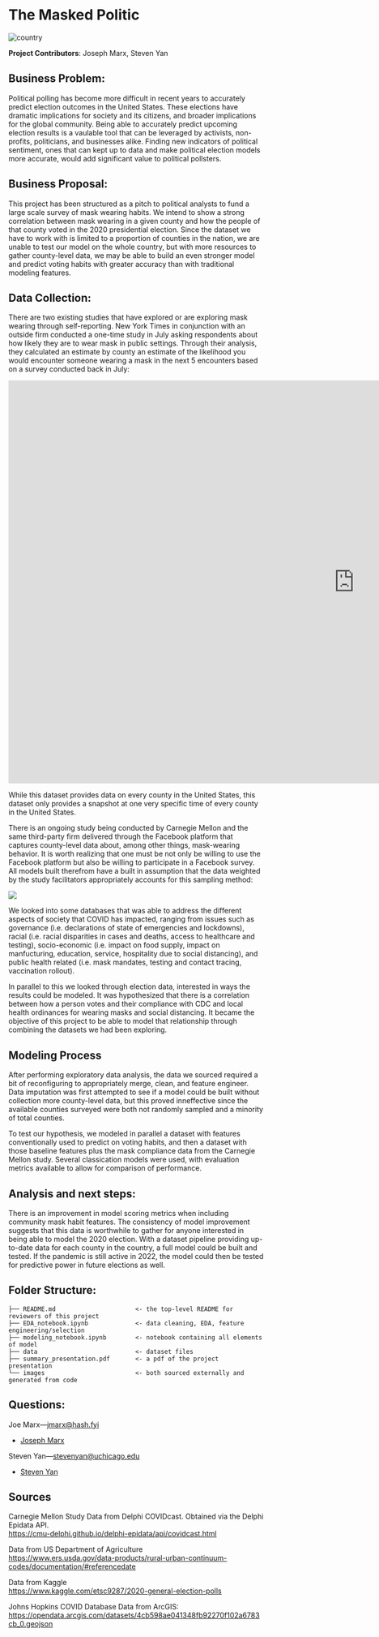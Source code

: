 # The Masked Politic
![country](images/county_conf_by_pop.png)

**Project Contributors**:  Joseph Marx, Steven Yan

## Business Problem:
Political polling has become more difficult in recent years to accurately predict election outcomes in the United States. These elections have dramatic implications for society and its citizens, and broader implications for the global community. Being able to accurately predict upcoming election results is a vaulable tool that can be leveraged by activists, non-profits, politicians, and businesses alike. Finding new indicators of political sentiment, ones that can kept up to data and make political election models more accurate, would add significant value to political pollsters.

## Business Proposal:
This project has been structured as a pitch to political analysts to fund a large scale survey of mask wearing habits. We intend to show a strong correlation between mask wearing in a given county and how the people of that county voted in the 2020 presidential election. Since the dataset we have to work with is limited to a proportion of counties in the nation, we are unable to test our model on the whole country, but with more resources to gather county-level data, we may be able to build an even stronger model and predict voting habits with greater accuracy than with traditional modeling features.

## Data Collection:
There are two existing studies that have explored or are exploring mask wearing through self-reporting. New York Times in conjunction with an outside firm conducted a one-time study in July asking respondents about how likely they are to wear mask in public settings. Through their analysis, they calculated an estimate by county an estimate of the likelihood you would encounter someone wearing a mask in the next 5 encounters based on a survey conducted back in July:

<center><iframe seamless frameborder='0' src="https://public.tableau.com/views/NYTMask-WearingStudyVisualization/FacebookMaskStudy?:display_count=n&:origin=viz_share_link" width='1366' height='795'></iframe></center>

While this dataset provides data on every county in the United States, this dataset only provides a snapshot at one very specific time of every county in the United States.  

There is an ongoing study being conducted by Carnegie Mellon and the same third-party firm delivered through the Facebook platform that captures county-level data about, among other things, mask-wearing behavior. It is worth realizing that one must be not only be willing to use the Facebook platform but also be willing to participate in a Facebook survey.  All models built therefrom have a built in assumption that the data weighted by the study facilitators appropriately accounts for this sampling method:

<img src='images/delphi_dec.png'>

We looked into some databases that was able to address the different aspects of society that COVID has impacted, ranging from issues such as governance (i.e. declarations of state of emergencies and lockdowns), racial (i.e. racial disparities in cases and deaths, access to healthcare and testing), socio-economic (i.e. impact on food supply, impact on manfucturing, education, service, hospitality due to social distancing), and public health related (i.e. mask mandates, testing and contact tracing, vaccination rollout). 

In parallel to this we looked through election data, interested in ways the results could be modeled. It was hypothesized that there is a correlation between how a person votes and their compliance with CDC and local health ordinances for wearing masks and social distancing. It became the objective of this project to be able to model that relationship through combining the datasets we had been exploring.

## Modeling Process
After performing exploratory data analysis, the data we sourced required a bit of reconfiguring to appropriately merge, clean, and feature engineer. Data imputation was first attempted to see if a model could be built without collection more county-level data, but this proved inneffective since the available counties surveyed were both not randomly sampled and a minority of total counties.

To test our hypothesis, we modeled in parallel a dataset with features conventionally used to predict on voting habits, and then a dataset with those baseline features plus the mask compliance data from the Carnegie Mellon study. Several classication models were used, with evaluation metrics available to allow for comparison of performance.

## Analysis and next steps:
There is an improvement in model scoring metrics when including community mask habit features. The consistency of model improvement suggests that this data is worthwhile to gather for anyone interested in being able to model the 2020 election. With a dataset pipeline providing up-to-date data for each county in the country, a full model could be built and tested. If the pandemic is still active in 2022, the model could then be tested for predictive power in future elections as well.

## Folder Structure:
```
├── README.md                      <- the top-level README for reviewers of this project
├── EDA_notebook.ipynb             <- data cleaning, EDA, feature engineering/selection
├── modeling_notebook.ipynb        <- notebook containing all elements of model
├── data                           <- dataset files
├── summary_presentation.pdf       <- a pdf of the project presentation
└── images                         <- both sourced externally and generated from code
```

## Questions:
Joe Marx—jmarx@hash.fyi
- <a href='https://www.linkedin.com/in/joe-marx-260a64102/'>Joseph Marx</a>

Steven Yan—stevenyan@uchicago.edu
- <a href='https://www.linkedin.com/in/examsherpa/'>Steven Yan</a>

## Sources

Carnegie Mellon Study
Data from Delphi COVIDcast. Obtained via the Delphi Epidata API. <br>
https://cmu-delphi.github.io/delphi-epidata/api/covidcast.html

Data from US Department of Agriculture <br>
https://www.ers.usda.gov/data-products/rural-urban-continuum-codes/documentation/#referencedate

Data from Kaggle<br>
https://www.kaggle.com/etsc9287/2020-general-election-polls

Johns Hopkins COVID Database
Data from ArcGIS:<br>
https://opendata.arcgis.com/datasets/4cb598ae041348fb92270f102a6783cb_0.geojson

